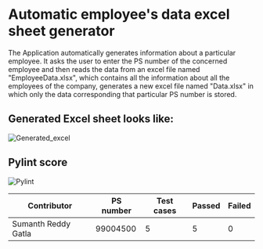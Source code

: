 # Automatic employee's data excel sheet generator

The Application automatically generates information about a particular employee. It asks the user to enter the PS number of the concerned employee and then reads the data from an excel file named "EmployeeData.xlsx", which contains all the information about all the employees of the company, generates a new excel file named "Data.xlsx" in which only the data corresponding that particular PS number is stored.

## Generated Excel sheet looks like: 

![Generated_excel](https://user-images.githubusercontent.com/84437446/120980318-21239780-c794-11eb-8e9d-31fbbd11a9b4.PNG)


## Pylint score

![Pylint](https://user-images.githubusercontent.com/84437446/120975268-a73cdf80-c78e-11eb-9c7e-a86dd7e5bd32.PNG)


|Contributor| PS number| Test cases | Passed | Failed |
|--------|--------|--------|--------|--------|
|Sumanth Reddy Gatla| 99004500| 5 | 5 | 0 |
